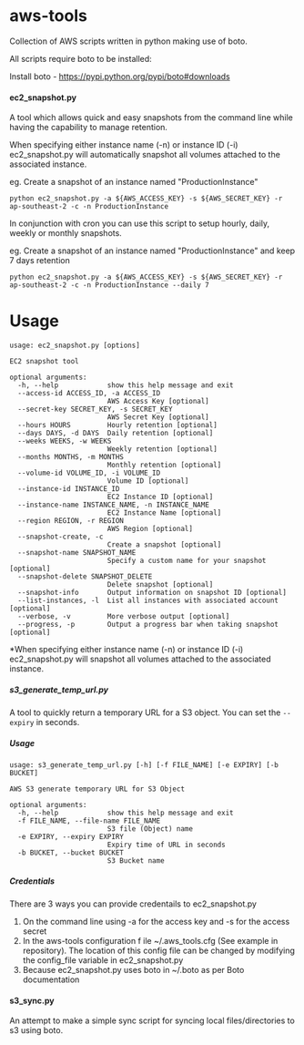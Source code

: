 aws-tools
=========

Collection of AWS scripts written in python making use of boto.

All scripts require boto to be installed:

Install boto - https://pypi.python.org/pypi/boto#downloads

#### ec2_snapshot.py

A tool which allows quick and easy snapshots from the command line while having the capability to manage retention.

When specifying either instance name (-n) or instance ID (-i) ec2_snapshot.py will automatically snapshot all volumes attached to the associated instance.

eg. Create a snapshot of an instance named "ProductionInstance"

```
python ec2_snapshot.py -a ${AWS_ACCESS_KEY} -s ${AWS_SECRET_KEY} -r ap-southeast-2 -c -n ProductionInstance
```

In conjunction with cron you can use this script to setup hourly, daily, weekly or monthly snapshots. 

eg. Create a snapshot of an instance named "ProductionInstance" and keep 7 days retention

```
python ec2_snapshot.py -a ${AWS_ACCESS_KEY} -s ${AWS_SECRET_KEY} -r ap-southeast-2 -c -n ProductionInstance --daily 7
```

# Usage

```
usage: ec2_snapshot.py [options]

EC2 snapshot tool

optional arguments:
  -h, --help            show this help message and exit
  --access-id ACCESS_ID, -a ACCESS_ID
                        AWS Access Key [optional]
  --secret-key SECRET_KEY, -s SECRET_KEY
                        AWS Secret Key [optional]
  --hours HOURS         Hourly retention [optional]
  --days DAYS, -d DAYS  Daily retention [optional]
  --weeks WEEKS, -w WEEKS
                        Weekly retention [optional]
  --months MONTHS, -m MONTHS
                        Monthly retention [optional]
  --volume-id VOLUME_ID, -i VOLUME_ID
                        Volume ID [optional]
  --instance-id INSTANCE_ID
                        EC2 Instance ID [optional]
  --instance-name INSTANCE_NAME, -n INSTANCE_NAME
                        EC2 Instance Name [optional]
  --region REGION, -r REGION
                        AWS Region [optional]
  --snapshot-create, -c
                        Create a snapshot [optional]
  --snapshot-name SNAPSHOT_NAME
                        Specify a custom name for your snapshot [optional]
  --snapshot-delete SNAPSHOT_DELETE
                        Delete snapshot [optional]
  --snapshot-info       Output information on snapshot ID [optional]
  --list-instances, -l  List all instances with associated account [optional]
  --verbose, -v         More verbose output [optional]
  --progress, -p        Output a progress bar when taking snapshot [optional]
```


*When specifying either instance name (-n) or instance ID (-i) ec2_snapshot.py will snapshot all volumes attached to the associated instance. 

##### s3_generate_temp_url.py

A tool to quickly return a temporary URL for a S3 object. You can set the `--expiry` in seconds. 

##### Usage


```
usage: s3_generate_temp_url.py [-h] [-f FILE_NAME] [-e EXPIRY] [-b BUCKET]

AWS S3 generate temporary URL for S3 Object

optional arguments:
  -h, --help            show this help message and exit
  -f FILE_NAME, --file-name FILE_NAME
                        S3 file (Object) name
  -e EXPIRY, --expiry EXPIRY
                        Expiry time of URL in seconds
  -b BUCKET, --bucket BUCKET
                        S3 Bucket name
```


##### Credentials 

There are 3 ways you can provide credentails to ec2_snapshot.py

1. On the command line using -a for the access key and -s for the access secret
2. In the aws-tools configuration f ile ~/.aws_tools.cfg (See example in repository). The location of this config file can be changed by modifying the config_file variable in ec2_snapshot.py
3. Because ec2_snapshot.py uses boto in ~/.boto as per Boto documentation

#### s3_sync.py

An attempt to make a simple sync script for syncing local files/directories to s3 using boto.

